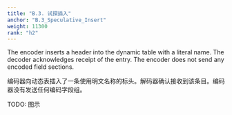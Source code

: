 ```yaml
---
title: "B.3. 试探插入"
anchor: "B.3_Speculative_Insert"
weight: 11300
rank: "h2"
---
```


The encoder inserts a header into the dynamic table with a literal name. The decoder acknowledges receipt of the entry. The encoder does not send any encoded field sections.

编码器向动态表插入了一条使用明文名称的标头。解码器确认接收到该条目。编码器没有发送任何编码字段组。

TODO: 图示
